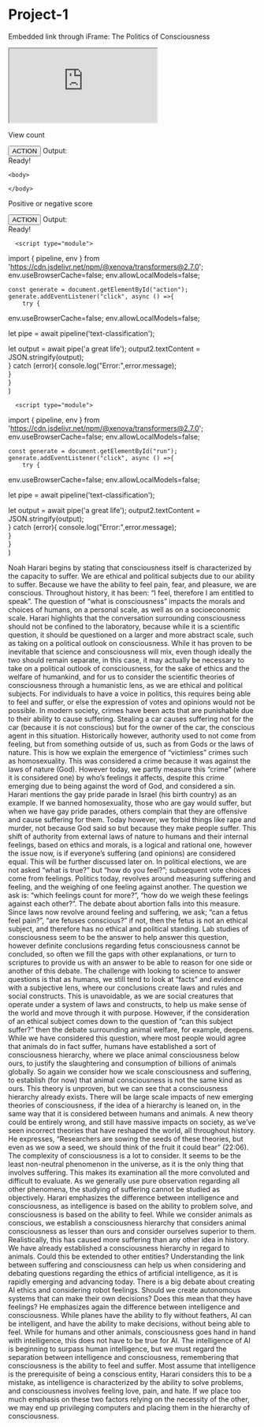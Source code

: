 # Project-1

Embedded link through iFrame: The Politics of Consciousness
<iframe src="https://www.youtube.com/watch?v=1rtS2OEV6bM" title="The Politics of consciousness"></iframe>



<!DOCTYPE html>
<html lang="en-us">
<html>
<head>

  View count
   <title>BCogSphere: Retreival</title>
		<button id="action">ACTION</button>
    <label>Output:</label>   
    <div id="output">Ready!</div>
</head>

	<body> 
<script type="module"> 
    import { client } from "https://cdn.jsdelivr.net/npm/@gradio/client@0.1.4/dist/index.min.js";

    const generate = document.getElementById("action");   
    generate.addEventListener("click", async () =>{
        try {         

          const app = await client("https://cognitivescience-cogsphere.hf.space");
          const lastview = await app.predict("/predict", [      
           "https://www.youtube.com/watch?v=1rtS2OEV6bM",
          ]);
           output.textContent = JSON.stringify(lastview.data);     

            } catch (error){
                 console.log("Error:",error.message);                
            }       
        }       
)
    </script>
    </body>
</html>



Positive or negative score
<!DOCTYPE html>
<html>
<head>
   <title>ACogSphere: Sentiment Analysis</title>
		<button id="action">ACTION</button>
    <label>Output:</label>   
    <div id="output2">Ready!</div>
</head>
	<body> 

      <script type="module">
   import { pipeline, env } from 'https://cdn.jsdelivr.net/npm/@xenova/transformers@2.7.0'; 
 env.useBrowserCache=false;
env.allowLocalModels=false;

    const generate = document.getElementById("action");   
    generate.addEventListener("click", async () =>{
        try {         
env.useBrowserCache=false;
env.allowLocalModels=false;

let pipe = await pipeline('text-classification');

let output = await pipe('a great life');
output2.textContent = JSON.stringify(output);            
            } catch (error){
                 console.log("Error:",error.message);       
            }   
        }       
)
    </script>
    </body>
</html>
	</head>
	<body> 

      <script type="module">
   import { pipeline, env } from 'https://cdn.jsdelivr.net/npm/@xenova/transformers@2.7.0'; 
 env.useBrowserCache=false;
env.allowLocalModels=false;

    const generate = document.getElementById("run");   
    generate.addEventListener("click", async () =>{
        try {

env.useBrowserCache=false;
env.allowLocalModels=false;

let pipe = await pipeline('text-classification');

let output = await pipe('a great life');
output2.textContent = JSON.stringify(output);            
            } catch (error){
                 console.log("Error:",error.message);       
            }   
        }       
)
    </script>
    </body>
</html>

Noah Harari begins by stating that consciousness itself is characterized by the capacity to suffer. We are ethical and political subjects due to our ability to suffer. Because we have the ability to feel pain, fear, and pleasure, we are conscious. Throughout history, it has been: “I feel, therefore I am entitled to speak”. The question of “what is consciousness” impacts the morals and choices of humans, on a personal scale, as well as on a socioeconomic scale. Harari highlights that the conversation surrounding consciousness should not be confined to the laboratory, because while it is a scientific question, it should be questioned on a larger and more abstract scale, such as taking on a political outlook on consciousness. While it has proven to be inevitable that science and consciousness will mix, even though ideally the two should remain separate, in this case, it may actually be necessary to take on a political outlook of consciousness, for the sake of ethics and the welfare of humankind, and for us to consider the scientific theories of consciousness through a humanistic lens, as we are ethical and political subjects. For individuals to have a voice in politics, this requires being able to feel and suffer, or else the expression of votes and opinions would not be possible.
In modern society, crimes have been acts that are punishable due to their ability to cause suffering. Stealing a car causes suffering not for the car (because it is not conscious) but for the owner of the car, the conscious agent in this situation. Historically however, authority used to not come from feeling, but from something outside of us, such as from Gods or the laws of nature. This is how we explain the emergence of “victimless” crimes such as homosexuality. This was considered a crime because it was against the laws of nature (God). However today, we partly measure this “crime” (where it is considered one) by who’s feelings it affects, despite this crime emerging due to being against the word of God, and considered a sin. Harari mentions the gay pride parade in Israel (his birth country) as an example. If we banned homosexuality, those who are gay would suffer, but when we have gay pride parades, others complain that they are offensive and cause suffering for them. Today however, we forbid things like rape and murder, not because God said so but because they make people suffer. This shift of authority from external laws of nature to humans and their internal feelings, based on ethics and morals, is a logical and rational one, however the issue now, is if everyone’s suffering (and opinions) are considered equal. This will be further discussed later on.
In political elections, we are not asked “what is true?” but “how do you feel?”; subsequent vote choices come from feelings. Politics today, revolves around measuring suffering and feeling, and the weighing of one feeling against another. The question we ask is: “which feelings count for more?”, “how do we weigh these feelings against each other?”. The debate about abortion falls into this measure. Since laws now revolve around feeling and suffering, we ask; “can a fetus feel pain?”, “are fetuses conscious?” if not, then the fetus is not an ethical subject, and therefore has no ethical and political standing. Lab studies of consciousness seem to be the answer to help answer this question, however definite conclusions regarding fetus consciousness cannot be concluded, so often we fill the gaps with other explanations, or turn to scriptures to provide us with an answer to be able to reason for one side or another of this debate. The challenge with looking to science to answer questions is that as humans, we still tend to look at “facts” and evidence with a subjective lens, where our conclusions create laws and rules and social constructs. This is unavoidable, as we are social creatures that operate under a system of laws and constructs, to help us make sense of the world and move through it with purpose. However, if the consideration of an ethical subject comes down to the question of  “can this subject suffer?” then the debate surrounding animal welfare, for example, deepens. While we have considered this question, where most people would agree that animals do in fact suffer, humans have established a sort of consciousness hierarchy, where we place animal consciousness below ours, to justify the slaughtering and consumption of billions of animals globally. So again we consider how we scale consciousness and suffering, to establish (for now) that animal consciousness is not the same kind as ours. This theory is unproven, but we can see that a consciousness hierarchy already exists. There will be large scale impacts of new emerging theories of consciousness, if the idea of a hierarchy is leaned on, in the same way that it is considered between humans and animals. A new theory could be entirely wrong, and still have massive impacts on society, as we’ve seen incorrect theories that have reshaped the world, all throughout history. He expresses, “Researchers are sowing the seeds of these theories, but even as we sow a seed, we should think of the fruit it could bear” (22:06).
The complexity of consciousness is a lot to consider. It seems to be the least non-neutral phenomenon in the universe, as it is the only thing that involves suffering. This makes its examination all the more convoluted and difficult to evaluate. As we generally use pure observation regarding all other phenomena, the studying of suffering cannot be studied as objectively. Harari emphasizes the difference between intelligence and consciousness, as intelligence is based on the ability to problem solve, and consciousness is based on the ability to feel. While we consider animals as conscious, we establish a consciousness hierarchy that considers animal consciousness as lesser than ours and consider ourselves superior to them. Realistically, this has caused more suffering than any other idea in history. We have already established a consciousness hierarchy in regard to animals. Could this be extended to other entities? Understanding the link between suffering and consciousness can help us when considering and debating questions regarding the ethics of artificial intelligence, as it is rapidly emerging and advancing today. There is a big debate about creating AI ethics and considering robot feelings. Should we create autonomous systems that can make their own decisions? Does this mean that they have feelings? He emphasizes again the difference between intelligence and consciousness. While planes have the ability to fly without feathers, AI can be intelligent, and have the ability to make decisions, without being able to feel. While for humans and other animals, consciousness goes hand in hand with intelligence, this does not have to be true for AI. The intelligence of AI is beginning to surpass human intelligence, but we must regard the separation between intelligence and consciousness, remembering that consciousness is the ability to feel and suffer. Most assume that intelligence is the prerequisite of being a conscious entity, Harari considers this to be a mistake, as intelligence is characterized by the ability to solve problems, and consciousness involves feeling love, pain, and hate. If we place too much emphasis on these two factors relying on the necessity of the other, we may end up privileging computers and placing them in the hierarchy of consciousness. 
